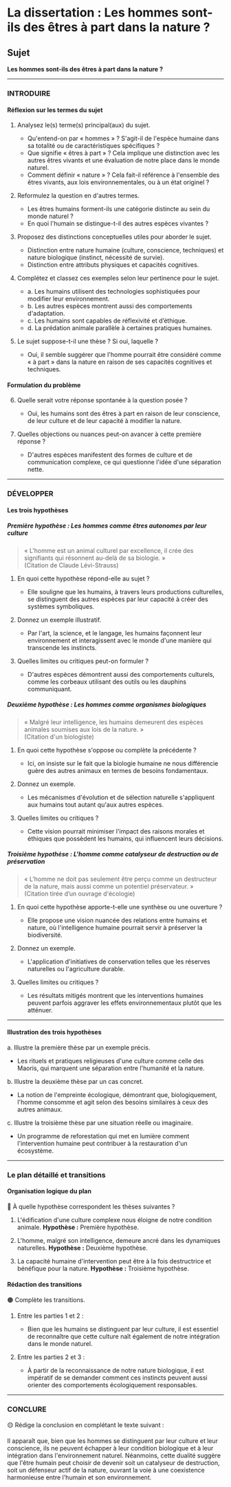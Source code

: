 # La dissertation : Les hommes sont-ils des êtres à part dans la nature ?

## Sujet
**Les hommes sont-ils des êtres à part dans la nature ?**

---

### INTRODUIRE

#### Réflexion sur les termes du sujet

1. Analysez le(s) terme(s) principal(aux) du sujet.
   - Qu'entend-on par « hommes » ? S'agit-il de l'espèce humaine dans sa totalité ou de caractéristiques spécifiques ?  
   - Que signifie « êtres à part » ? Cela implique une distinction avec les autres êtres vivants et une évaluation de notre place dans le monde naturel.
   - Comment définir « nature » ? Cela fait-il référence à l'ensemble des êtres vivants, aux lois environnementales, ou à un état originel ?
   
2. Reformulez la question en d'autres termes.
   - Les êtres humains forment-ils une catégorie distincte au sein du monde naturel ? 
   - En quoi l'humain se distingue-t-il des autres espèces vivantes ?

3. Proposez des distinctions conceptuelles utiles pour aborder le sujet.
   - Distinction entre nature humaine (culture, conscience, techniques) et nature biologique (instinct, nécessité de survie).
   - Distinction entre attributs physiques et capacités cognitives.

4. Complétez et classez ces exemples selon leur pertinence pour le sujet.
   - a. Les humains utilisent des technologies sophistiquées pour modifier leur environnement.
   - b. Les autres espèces montrent aussi des comportements d'adaptation.
   - c. Les humains sont capables de réflexivité et d’éthique.
   - d. La prédation animale parallèle à certaines pratiques humaines.

5. Le sujet suppose-t-il une thèse ? Si oui, laquelle ?
   - Oui, il semble suggérer que l'homme pourrait être considéré comme « à part » dans la nature en raison de ses capacités cognitives et techniques.

#### Formulation du problème

6. Quelle serait votre réponse spontanée à la question posée ?
   - Oui, les humains sont des êtres à part en raison de leur conscience, de leur culture et de leur capacité à modifier la nature.

7. Quelles objections ou nuances peut-on avancer à cette première réponse ?
   - D'autres espèces manifestent des formes de culture et de communication complexe, ce qui questionne l'idée d'une séparation nette.

---

### DÉVELOPPER

#### Les trois hypothèses

##### Première hypothèse : Les hommes comme êtres autonomes par leur culture

> « L'homme est un animal culturel par excellence, il crée des signifiants qui résonnent au-delà de sa biologie. »  
> (Citation de Claude Lévi-Strauss)

1. En quoi cette hypothèse répond-elle au sujet ?
   - Elle souligne que les humains, à travers leurs productions culturelles, se distinguent des autres espèces par leur capacité à créer des systèmes symboliques.
   
2. Donnez un exemple illustratif.
   - Par l'art, la science, et le langage, les humains façonnent leur environnement et interagissent avec le monde d'une manière qui transcende les instincts.

3. Quelles limites ou critiques peut-on formuler ?
   - D'autres espèces démontrent aussi des comportements culturels, comme les corbeaux utilisant des outils ou les dauphins communiquant.

##### Deuxième hypothèse : Les hommes comme organismes biologiques

> « Malgré leur intelligence, les humains demeurent des espèces animales soumises aux lois de la nature. »  
> (Citation d'un biologiste)

1. En quoi cette hypothèse s'oppose ou complète la précédente ?
   - Ici, on insiste sur le fait que la biologie humaine ne nous différencie guère des autres animaux en termes de besoins fondamentaux. 

2. Donnez un exemple.
   - Les mécanismes d'évolution et de sélection naturelle s'appliquent aux humains tout autant qu'aux autres espèces.

3. Quelles limites ou critiques ?
   - Cette vision pourrait minimiser l'impact des raisons morales et éthiques que possèdent les humains, qui influencent leurs décisions.

##### Troisième hypothèse : L'homme comme catalyseur de destruction ou de préservation

> « L'homme ne doit pas seulement être perçu comme un destructeur de la nature, mais aussi comme un potentiel préservateur. »  
> (Citation tirée d’un ouvrage d'écologie)

1. En quoi cette hypothèse apporte-t-elle une synthèse ou une ouverture ?
   - Elle propose une vision nuancée des relations entre humains et nature, où l'intelligence humaine pourrait servir à préserver la biodiversité.

2. Donnez un exemple.
   - L'application d'initiatives de conservation telles que les réserves naturelles ou l'agriculture durable.

3. Quelles limites ou critiques ?
   - Les résultats mitigés montrent que les interventions humaines peuvent parfois aggraver les effets environnementaux plutôt que les atténuer.

---

#### Illustration des trois hypothèses

a. Illustre la première thèse par un exemple précis.
   - Les rituels et pratiques religieuses d'une culture comme celle des Maoris, qui marquent une séparation entre l'humanité et la nature.

b. Illustre la deuxième thèse par un cas concret.
   - La notion de l'empreinte écologique, démontrant que, biologiquement, l'homme consomme et agit selon des besoins similaires à ceux des autres animaux.

c. Illustre la troisième thèse par une situation réelle ou imaginaire.
   - Un programme de reforestation qui met en lumière comment l'intervention humaine peut contribuer à la restauration d'un écosystème.

---

### Le plan détaillé et transitions

#### Organisation logique du plan

🔴 À quelle hypothèse correspondent les thèses suivantes ?

1. L'édification d'une culture complexe nous éloigne de notre condition animale. **Hypothèse :** Première hypothèse.
   
2. L'homme, malgré son intelligence, demeure ancré dans les dynamiques naturelles. **Hypothèse :** Deuxième hypothèse.
   
3. La capacité humaine d'intervention peut être à la fois destructrice et bénéfique pour la nature. **Hypothèse :** Troisième hypothèse.

#### Rédaction des transitions

🟠 Complète les transitions.

1. Entre les parties 1 et 2 :  
   - Bien que les humains se distinguent par leur culture, il est essentiel de reconnaître que cette culture naît également de notre intégration dans le monde naturel. 

2. Entre les parties 2 et 3 :  
   - À partir de la reconnaissance de notre nature biologique, il est impératif de se demander comment ces instincts peuvent aussi orienter des comportements écologiquement responsables.

---

### CONCLURE

🟡 Rédige la conclusion en complétant le texte suivant :

Il apparaît que, bien que les hommes se distinguent par leur culture et leur conscience, ils ne peuvent échapper à leur condition biologique et à leur intégration dans l'environnement naturel. Néanmoins, cette dualité suggère que l'être humain peut choisir de devenir soit un catalyseur de destruction, soit un défenseur actif de la nature, ouvrant la voie à une coexistence harmonieuse entre l'humain et son environnement.